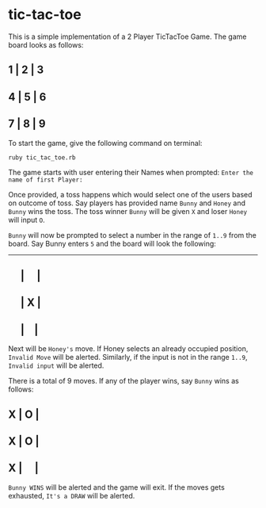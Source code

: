 # tic-tac-toe
This is a simple implementation of a 2 Player TicTacToe Game.
The game board looks as follows:

 1 | 2 | 3
----------
 4 | 5 | 6
----------
 7 | 8 | 9
 ----------
 
To start the game, give the following command on terminal:

`ruby tic_tac_toe.rb`

The game starts with user entering their Names when prompted:
`Enter the name of first Player: `

Once provided, a toss happens which would select one of the users based on outcome of toss.
Say players has provided name `Bunny` and `Honey` and `Bunny` wins the toss.
The toss winner `Bunny` will be given `X` and loser `Honey` will input `O`.

`Bunny` will now be prompted to select a number in the range of `1..9` from the board.
Say Bunny enters `5` and the board will look the following:

----------
&nbsp;&nbsp;&nbsp;&nbsp;&nbsp;|&nbsp;&nbsp;&nbsp;&nbsp;&nbsp;| 
----------
&nbsp;&nbsp;&nbsp;&nbsp;&nbsp;| X | 
----------
&nbsp;&nbsp;&nbsp;&nbsp;&nbsp;|&nbsp;&nbsp;&nbsp; | 
----------

Next will be `Honey's` move. If Honey selects an already occupied position, `Invalid Move` will be alerted. 
Similarly, if the input is not in the range `1..9`, `Invalid input` will be alerted.

There is a total of 9 moves. If any of the player wins, say `Bunny` wins as follows:

 X | O | 
----------
 X | O | 
----------
 X | &nbsp;&nbsp;&nbsp; | 
 ----------

 `Bunny WINS` will be alerted  and the game will exit.
 If the moves gets exhausted, `It's a DRAW` will be alerted.
 

